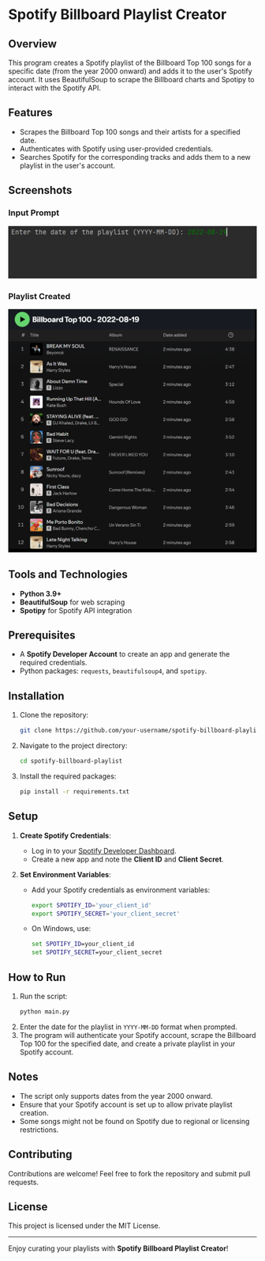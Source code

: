 # Spotify Billboard Playlist Creator

## Overview

This program creates a Spotify playlist of the Billboard Top 100 songs for a specific date (from the year 2000 onward) and adds it to the user's Spotify account. It uses BeautifulSoup to scrape the Billboard charts and Spotipy to interact with the Spotify API.

## Features

- Scrapes the Billboard Top 100 songs and their artists for a specified date.
- Authenticates with Spotify using user-provided credentials.
- Searches Spotify for the corresponding tracks and adds them to a new playlist in the user's account.

## Screenshots

### Input Prompt
![Input Prompt](appScreenshots/spotify_time_machine_question.png)

### Playlist Created
![Playlist Created](appScreenshots/spotify_time_machine_example.png)


## Tools and Technologies

- **Python 3.9+**
- **BeautifulSoup** for web scraping
- **Spotipy** for Spotify API integration

## Prerequisites

- A **Spotify Developer Account** to create an app and generate the required credentials.
- Python packages: `requests`, `beautifulsoup4`, and `spotipy`.

## Installation

1. Clone the repository:
   ```bash
   git clone https://github.com/your-username/spotify-billboard-playlist.git
   ```
2. Navigate to the project directory:
   ```bash
   cd spotify-billboard-playlist
   ```
3. Install the required packages:
   ```bash
   pip install -r requirements.txt
   ```

## Setup

1. **Create Spotify Credentials**:
   - Log in to your [Spotify Developer Dashboard](https://developer.spotify.com/dashboard/).
   - Create a new app and note the **Client ID** and **Client Secret**.

2. **Set Environment Variables**:
   - Add your Spotify credentials as environment variables:
     ```bash
     export SPOTIFY_ID='your_client_id'
     export SPOTIFY_SECRET='your_client_secret'
     ```
   - On Windows, use:
     ```cmd
     set SPOTIFY_ID=your_client_id
     set SPOTIFY_SECRET=your_client_secret
     ```

## How to Run

1. Run the script:
   ```bash
   python main.py
   ```
2. Enter the date for the playlist in `YYYY-MM-DD` format when prompted.
3. The program will authenticate your Spotify account, scrape the Billboard Top 100 for the specified date, and create a private playlist in your Spotify account.

## Notes

- The script only supports dates from the year 2000 onward.
- Ensure that your Spotify account is set up to allow private playlist creation.
- Some songs might not be found on Spotify due to regional or licensing restrictions.

## Contributing

Contributions are welcome! Feel free to fork the repository and submit pull requests.

## License

This project is licensed under the MIT License.

---

Enjoy curating your playlists with **Spotify Billboard Playlist Creator**!
